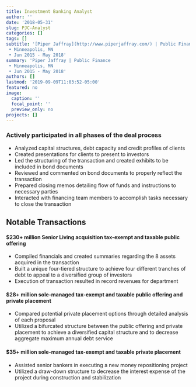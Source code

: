 ```yaml
---
title: Investment Banking Analyst
author: ''
date: '2018-05-31'
slug: PJC-Analyst
categories: []
tags: []
subtitle: '[Piper Jaffray](http://www.piperjaffray.com/) | Public Finance 
 • Minneapolis, MN
 • Jun 2015 - May 2018'
summary: 'Piper Jaffray | Public Finance 
 • Minneapolis, MN
 • Jun 2015 - May 2018'
authors: []
lastmod: '2019-09-09T11:03:52-05:00'
featured: no
image:
  caption: ''
  focal_point: ''
  preview_only: no
projects: []
---
```


  
### Actively participated in all phases of the deal process  
 - Analyzed capital structures, debt capacity and credit profiles of clients
 - Created presentations for clients to present to investors  
 - Led the structuring of the transaction and created exhibits to be included in bond documents  
 - Reviewed and commented on bond documents to properly reflect the transaction  
 - Prepared closing memos detailing flow of funds and instructions to necessary parties  
 - Interacted with financing team members to accomplish tasks necessary to close the transaction  
 

## Notable Transactions
#### $230+ million Senior Living acquisition tax-exempt and taxable public offering
 - Compiled financials and created summaries regarding the 8 assets acquired in the transaction  
 - Built a unique four-tiered structure to achieve four different tranches of debt to appeal to a diversified group of investors  
 - Execution of transaction resulted in record revenues for department 

#### $28+ million sole-managed tax-exempt and taxable public offering and private placement
 - Compared potential private placement options through detailed analysis of each proposal  
 - Utilized a bifurcated structure between the public offering and private placement to achieve a diversified capital structure and to decrease aggregate maximum annual debt service  

#### $35+ million sole-managed tax-exempt and taxable private placement  
 - Assisted senior bankers in executing a new money repositioning project  
 - Utilized a draw-down structure to decrease the interest expense of the project during construction and stabilization  



